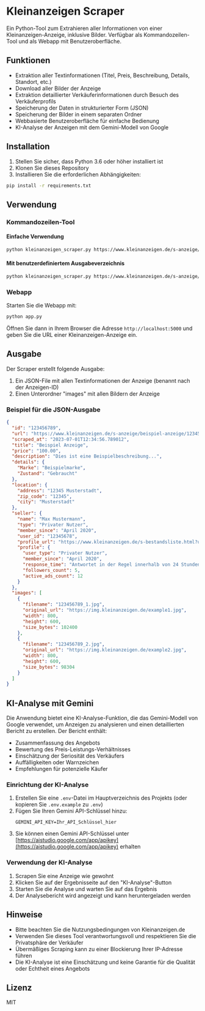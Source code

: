 # Kleinanzeigen Scraper

Ein Python-Tool zum Extrahieren aller Informationen von einer Kleinanzeigen-Anzeige, inklusive Bilder. Verfügbar als Kommandozeilen-Tool und als Webapp mit Benutzeroberfläche.

## Funktionen

- Extraktion aller Textinformationen (Titel, Preis, Beschreibung, Details, Standort, etc.)
- Download aller Bilder der Anzeige
- Extraktion detaillierter Verkäuferinformationen durch Besuch des Verkäuferprofils
- Speicherung der Daten in strukturierter Form (JSON)
- Speicherung der Bilder in einem separaten Ordner
- Webbasierte Benutzeroberfläche für einfache Bedienung
- KI-Analyse der Anzeigen mit dem Gemini-Modell von Google

## Installation

1. Stellen Sie sicher, dass Python 3.6 oder höher installiert ist
2. Klonen Sie dieses Repository
3. Installieren Sie die erforderlichen Abhängigkeiten:

```bash
pip install -r requirements.txt
```

## Verwendung

### Kommandozeilen-Tool

#### Einfache Verwendung

```bash
python kleinanzeigen_scraper.py https://www.kleinanzeigen.de/s-anzeige/beispiel-anzeige/123456789-123-456
```

#### Mit benutzerdefiniertem Ausgabeverzeichnis

```bash
python kleinanzeigen_scraper.py https://www.kleinanzeigen.de/s-anzeige/beispiel-anzeige/123456789-123-456 --output meine_anzeigen
```

### Webapp

Starten Sie die Webapp mit:

```bash
python app.py
```

Öffnen Sie dann in Ihrem Browser die Adresse `http://localhost:5000` und geben Sie die URL einer Kleinanzeigen-Anzeige ein.

## Ausgabe

Der Scraper erstellt folgende Ausgabe:

1. Ein JSON-File mit allen Textinformationen der Anzeige (benannt nach der Anzeigen-ID)
2. Einen Unterordner "images" mit allen Bildern der Anzeige

### Beispiel für die JSON-Ausgabe

```json
{
  "id": "123456789",
  "url": "https://www.kleinanzeigen.de/s-anzeige/beispiel-anzeige/123456789-123-456",
  "scraped_at": "2023-07-01T12:34:56.789012",
  "title": "Beispiel Anzeige",
  "price": "100.00",
  "description": "Dies ist eine Beispielbeschreibung...",
  "details": {
    "Marke": "Beispielmarke",
    "Zustand": "Gebraucht"
  },
  "location": {
    "address": "12345 Musterstadt",
    "zip_code": "12345",
    "city": "Musterstadt"
  },
  "seller": {
    "name": "Max Mustermann",
    "type": "Privater Nutzer",
    "member_since": "April 2020",
    "user_id": "12345678",
    "profile_url": "https://www.kleinanzeigen.de/s-bestandsliste.html?userId=12345678",
    "profile": {
      "user_type": "Privater Nutzer",
      "member_since": "April 2020",
      "response_time": "Antwortet in der Regel innerhalb von 24 Stunden",
      "followers_count": 5,
      "active_ads_count": 12
    }
  },
  "images": [
    {
      "filename": "123456789_1.jpg",
      "original_url": "https://img.kleinanzeigen.de/example1.jpg",
      "width": 800,
      "height": 600,
      "size_bytes": 102400
    },
    {
      "filename": "123456789_2.jpg",
      "original_url": "https://img.kleinanzeigen.de/example2.jpg",
      "width": 800,
      "height": 600,
      "size_bytes": 98304
    }
  ]
}
```

## KI-Analyse mit Gemini

Die Anwendung bietet eine KI-Analyse-Funktion, die das Gemini-Modell von Google verwendet, um Anzeigen zu analysieren und einen detaillierten Bericht zu erstellen. Der Bericht enthält:

- Zusammenfassung des Angebots
- Bewertung des Preis-Leistungs-Verhältnisses
- Einschätzung der Seriosität des Verkäufers
- Auffälligkeiten oder Warnzeichen
- Empfehlungen für potenzielle Käufer

### Einrichtung der KI-Analyse

1. Erstellen Sie eine `.env`-Datei im Hauptverzeichnis des Projekts (oder kopieren Sie `.env.example` zu `.env`)
2. Fügen Sie Ihren Gemini API-Schlüssel hinzu:
   ```
   GEMINI_API_KEY=Ihr_API_Schlüssel_hier
   ```
3. Sie können einen Gemini API-Schlüssel unter [https://aistudio.google.com/app/apikey](https://aistudio.google.com/app/apikey) erhalten

### Verwendung der KI-Analyse

1. Scrapen Sie eine Anzeige wie gewohnt
2. Klicken Sie auf der Ergebnisseite auf den "KI-Analyse"-Button
3. Starten Sie die Analyse und warten Sie auf das Ergebnis
4. Der Analysebericht wird angezeigt und kann heruntergeladen werden

## Hinweise

- Bitte beachten Sie die Nutzungsbedingungen von Kleinanzeigen.de
- Verwenden Sie dieses Tool verantwortungsvoll und respektieren Sie die Privatsphäre der Verkäufer
- Übermäßiges Scraping kann zu einer Blockierung Ihrer IP-Adresse führen
- Die KI-Analyse ist eine Einschätzung und keine Garantie für die Qualität oder Echtheit eines Angebots

## Lizenz

MIT
